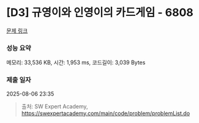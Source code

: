 # [D3] 규영이와 인영이의 카드게임 - 6808 

[문제 링크](https://swexpertacademy.com/main/code/problem/problemDetail.do?contestProbId=AWgv9va6HnkDFAW0) 

### 성능 요약

메모리: 33,536 KB, 시간: 1,953 ms, 코드길이: 3,039 Bytes

### 제출 일자

2025-08-06 23:35



> 출처: SW Expert Academy, https://swexpertacademy.com/main/code/problem/problemList.do